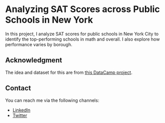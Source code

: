 # Analyzing SAT Scores across Public Schools in New York

In this project, I analyze SAT scores for public schools in New York City to identify the top-performing schools in math and overall. I also explore how performance varies by borough.

## Acknowledgment

The idea and dataset for this are from [this DataCamp project](https://app.datacamp.com/learn/projects/exploring_nyc_public_school_test_result_scores/guided/Python).

## Contact

You can reach me via the following channels:

- [LinkedIn](https://linkedin.com/in/nzubeifechukwu)
- [Twitter](https://twitter.com/NzubeIfechukwu)
